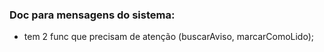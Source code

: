 ### Doc para mensagens do sistema:
- tem 2 func que precisam de atenção (buscarAviso, marcarComoLido);